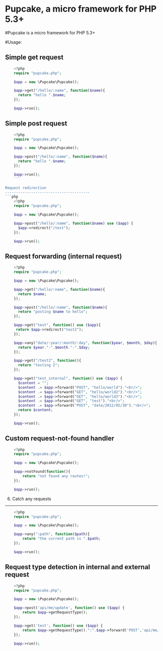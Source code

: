Pupcake, a micro framework for PHP 5.3+
=======================================

#Pupcake is a micro framework for PHP 5.3+

#Usage:

Simple get request
---------------------------------------
```php
    <?php
    require "pupcake.php";

    $app = new \Pupcake\Pupcake();

    $app->get("/hello/:name", function($name){
      return "hello ".$name;
    });

    $app->run();
```

Simple post request
---------------------------------------
```php
    <?php
    require "pupcake.php";

    $app = new \Pupcake\Pupcake();

    $app->post("/hello/:name", function($name){
      return "hello ".$name;
    });

    $app->run();
    ```

Request redirection
---------------------------------------
```php
    <?php
    require "pupcake.php";

    $app = new \Pupcake\Pupcake();

    $app->post("/hello/:name", function($name) use ($app) {
      $app->redirect("/test");
    });

    $app->run();
```

Request forwarding (internal request)
---------------------------------------
```php
    <?php
    require "pupcake.php";

    $app = new \Pupcake\Pupcake();

    $app->get("/hello/:name", function($name){
      return $name;
    });

    $app->post("/hello/:name", function($name){
      return "posting $name to hello";
    });

    $app->get("test", function() use ($app){
     return $app->redirect("test2");
    });

    $app->any("date/:year/:month/:day", function($year, $month, $day){
      return $year."-".$month."-".$day;
    });

    $app->get("/test2", function(){
      return "testing 2";
    });

    $app->get("test_internal", function() use ($app) {
      $content = "";
      $content .= $app->forward("POST", "hello/world")."<br/>";
      $content .= $app->forward("GET", "hello/world2")."<br/>";
      $content .= $app->forward("GET", "hello/world3")."<br/>";
      $content .= $app->forward("GET", "test")."<br/>";
      $content .= $app->forward("POST", "date/2012/05/30")."<br/>";
      return $content;
    });

    $app->run();
```

Custom request-not-found handler
---------------------------------------
```php
    <?php
    require "pupcake.php";

    $app = new \Pupcake\Pupcake();

    $app->notFound(function(){
        return "not found any routes!";
    });

    $app->run();
```

6. Catch any requests
---------------------------------------
```php
    <?php
    require "pupcake.php";

    $app = new \Pupcake\Pupcake();

    $app->any(":path", function($path){
        return "the current path is ".$path;
    });

    $app->run();
```

Request type detection in internal and external request
---------------------------------------
```php
    <?php
    require "pupcake.php";

    $app = new \Pupcake\Pupcake();

    $app->post('api/me/update', function() use ($app) {
        return $app->getRequestType();
    });

    $app->get('test', function() use ($app) {
        return $app->getRequestType().":".$app->forward('POST','api/me/update');
    });

    $app->run();
```
